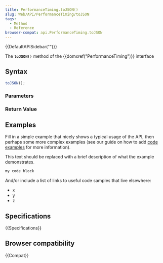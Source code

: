 ```yaml
---
title: PerformanceTiming.toJSON()
slug: Web/API/PerformanceTiming/toJSON
tags:
  - Method
  - Reference
browser-compat: api.PerformanceTiming.toJSON
---
```

{{DefaultAPISidebar("")}}

The **`toJSON()`** method of the {{domxref("PerformanceTiming")}} interface 

## Syntax

```js
toJSON();
```

### Parameters



### Return Value



## Examples

Fill in a simple example that nicely shows a typical usage of the API, then perhaps some more complex examples (see our guide on how to add [code examples](/en-US/docs/MDN/Contribute/Structures/Code_examples) for more information).

This text should be replaced with a brief description of what the example demonstrates.

```js
my code block
```

And/or include a list of links to useful code samples that live elsewhere:

*   x
*   y
*   z

## Specifications

{{Specifications}}

## Browser compatibility

{{Compat}}

